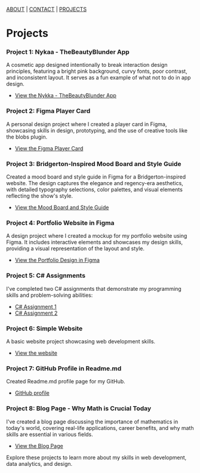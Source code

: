 [ABOUT](./index.md)  |  [CONTACT](./contact.md)  |  [PROJECTS](./project.md)


# Projects

### Project 1: Nykaa - TheBeautyBlunder App
A cosmetic app designed intentionally to break interaction design principles, featuring a bright pink background, curvy fonts, poor contrast, and inconsistent layout. It serves as a fun example of what not to do in app design.
- [View the Nykka - TheBeautyBlunder App](https://www.figma.com/design/kWKOKAff2g4zTus71GOT9E/Himani_Bansal-(Copy)?m=auto&t=BSZynbWj2huCD5jJ-6)

### Project 2: Figma Player Card
A personal design project where I created a player card in Figma, showcasing skills in design, prototyping, and the use of creative tools like the blobs plugin.
- [View the Figma Player Card](https://www.figma.com/design/L1xX8cosfumI6w9493Es7l/Himani-Bansal(n01711911)_M1_F24-(Copy)?m=auto&t=0c5n9dgznxks2Mp7-6)

### Project 3: Bridgerton-Inspired Mood Board and Style Guide
Created a mood board and style guide in Figma for a Bridgerton-inspired website. The design captures the elegance and regency-era aesthetics, with detailed typography selections, color palettes, and visual elements reflecting the show's style.
- [View the Mood Board and Style Guide](https://www.figma.com/design/rfSqotxL3fUExllSA0cygb/Himani-Bansal-(N01711911)-(Copy)?m=auto&t=0c5n9dgznxks2Mp7-6)

### Project 4: Portfolio Website in Figma
A design project where I created a mockup for my portfolio website using Figma. It includes interactive elements and showcases my design skills, providing a visual representation of the layout and style.
- [View the Portfolio Design in Figma](https://www.figma.com/design/0H8BwQbTM5mOUTjsLXhv8A/Portfolio-Website?m=auto&t=0c5n9dgznxks2Mp7-6)

### Project 5: C# Assignments
I've completed two C# assignments that demonstrate my programming skills and problem-solving abilities:
- [C# Assignment 1](https://github.com/Himani1609/Csharp-Assignment1)
- [C# Assignment 2](https://github.com/Himani1609/C-Sharp-Assignment-2)

### Project 6: Simple Website
A basic website project showcasing web development skills. 
- [View the website](https://himani1609.github.io/Simple-Website-Http5110/links.html)

### Project 7: GitHub Profile in Readme.md
Created Readme.md profile page for my GitHub.
- [GitHub profile](https://github.com/Himani1609)

### Project 8: Blog Page - Why Math is Crucial Today
I've created a blog page discussing the importance of mathematics in today's world, covering real-life applications, career benefits, and why math skills are essential in various fields.
- [View the Blog Page](https://himani1609.github.io/Blog-Page/)

Explore these projects to learn more about my skills in web development, data analytics, and design.